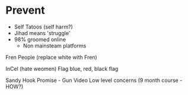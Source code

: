 Prevent
=======

* Self Tatoos (self harm?)
* Jihad means 'struggle'
* 98% groomed online
    * Non mainsteam platforms

Fren People (replace white with Fren)

InCel (hate weomen)
    Flag blue, red, black flag



Sandy Hook Promise - Gun Video
Low level concerns
(9 month course - HOW?)